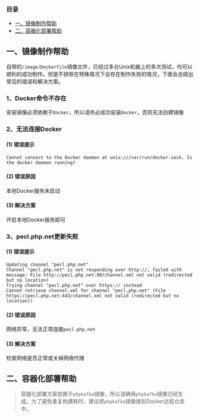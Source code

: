 ### 目录
- [一、镜像制作帮助](#1)
- [二、容器化部署帮助](#2)

## <span id="1">一、镜像制作帮助</span>
自带的```/image/Dockerfile```镜像文件，已经过多台Unix机器上的多次测试，均可以顺利的成功制作。但是不排除在特殊情况下会存在制作失败的情况，下面会总结出常见的错误和解决方案。

### 1、Docker命令不存在
安装镜像必须依赖于```Docker```，所以请务必成功安装```Docker```，否则无法创建镜像

### 2、无法连接Docker

#### (1) 错误提示
```text
Cannot connect to the Docker daemon at unix:///var/run/docker.sock. Is the docker daemon running?
```

#### (2) 错误原因
本地Docker服务未启动

#### (3) 解决方案
开启本地Docker服务即可

### 3、pecl.php.net更新失败

#### (1) 错误提示
```text
Updating channel "pecl.php.net"
Channel "pecl.php.net" is not responding over http://, failed with message: File http://pecl.php.net:80/channel.xml not valid (redirected but no location)
Trying channel "pecl.php.net" over https:// instead
Cannot retrieve channel.xml for channel "pecl.php.net" (File https://pecl.php.net:443/channel.xml not valid (redirected but no location))
```

#### (2) 错误原因
网络异常，无法正常连接```pecl.php.net```

#### (3) 解决方案
检查网络是否正常或关掉网络代理

## <span id="2">二、容器化部署帮助</span>

> 容器化部署方案依赖于```phpkafka```镜像，所以请确保```phpkafka```镜像已经生成。为了避免重复构建耗时，建议把```phpkafka```镜像推到Docker远程仓库中。

